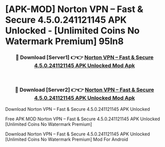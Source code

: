# [APK-MOD] Norton VPN – Fast & Secure 4.5.0.241121145 APK Unlocked - [Unlimited Coins No Watermark Premium] 95ln8



<div align="center">
<h3>🔴 Download [Server1] 👉👉 <a href="https://momento.my/?title=Norton_VPN_–_Fast_&_Secure_4.5.0.241121145_APK_Unlocked">Norton VPN – Fast & Secure 4.5.0.241121145 APK Unlocked Mod Apk</a></h3><br>

<h3>🔴 Download [Server2] 👉👉 <a href="https://momento.my/?title=Norton_VPN_–_Fast_&_Secure_4.5.0.241121145_APK_Unlocked">Norton VPN – Fast & Secure 4.5.0.241121145 APK Unlocked Mod Apk</a></h3>
</div>



Download Norton VPN – Fast & Secure 4.5.0.241121145 APK Unlocked 

Free APK MOD Norton VPN – Fast & Secure 4.5.0.241121145 APK Unlocked [Unlimited Coins No Watermark Premium]

Download Norton VPN – Fast & Secure 4.5.0.241121145 APK Unlocked [Unlimited Coins No Watermark Premium] Mod For Android
